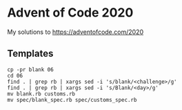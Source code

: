 # Advent of Code 2020

My solutions to https://adventofcode.com/2020

## Templates

```
cp -pr blank 06
cd 06
find . | grep rb | xargs sed -i 's/blank/<challenge>/g'
find . | grep rb | xargs sed -i 's/Blank/<day>/g'
mv blank.rb customs.rb
mv spec/blank_spec.rb spec/customs_spec.rb
```
